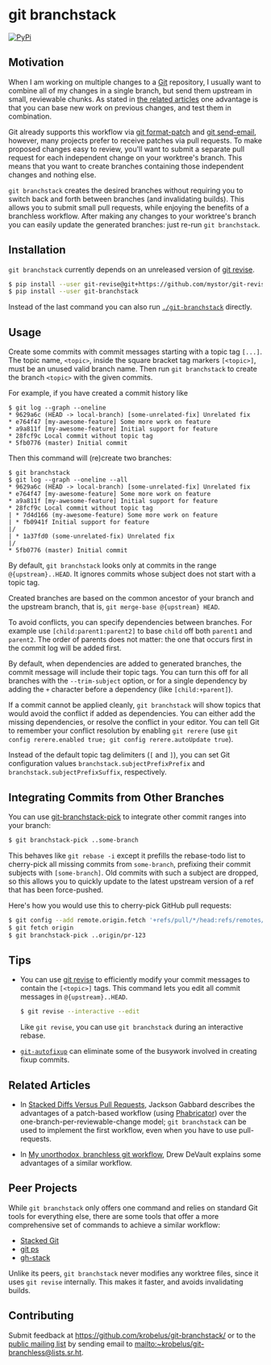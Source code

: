 # git branchstack

[![PyPi](https://img.shields.io/pypi/v/git-branchstack.svg)](https://pypi.org/project/git-branchstack)

## Motivation

When I am working on multiple changes to a [Git] repository, I usually want to
combine all of my changes in a single branch, but send them upstream in small,
reviewable chunks. As stated in [the related articles](#related-articles)
one advantage is that you can base new work on previous changes, and test
them in combination.

Git already supports this workflow via [git format-patch] and [git send-email],
however, many projects prefer to receive patches via pull requests.  To make
proposed changes easy to review, you'll want to submit a separate pull request
for each independent change on your worktree's branch.  This means that you
want to create branches containing those independent changes and nothing else.

`git branchstack` creates the desired branches without requiring you to switch
back and forth between branches (and invalidating builds). This allows you
to submit small pull requests, while enjoying the benefits of a branchless
workflow. After making any changes to your worktree's branch you can easily
update the generated branches: just re-run `git branchstack`.

## Installation

`git branchstack` currently depends on an unreleased version of [git revise].

```sh
$ pip install --user git-revise@git+https://github.com/mystor/git-revise.git@06e9126cc9f39c48486792a25999d3b8fc1caacd
$ pip install --user git-branchstack
```

Instead of the last command you can also run [`./git-branchstack`](./git-branchstack) directly.

## Usage

Create some commits with commit messages starting with a topic tag `[...]`.
The topic name, `<topic>`, inside the square bracket tag markers `[<topic>]`,
must be an unused valid branch name.  Then run `git branchstack` to create
the branch `<topic>` with the given commits.

For example, if you have created a commit history like

    $ git log --graph --oneline
    * 9629a6c (HEAD -> local-branch) [some-unrelated-fix] Unrelated fix
    * e764f47 [my-awesome-feature] Some more work on feature
    * a9a811f [my-awesome-feature] Initial support for feature
    * 28fcf9c Local commit without topic tag
    * 5fb0776 (master) Initial commit

Then this command will (re)create two branches:

    $ git branchstack
    $ git log --graph --oneline --all
    * 9629a6c (HEAD -> local-branch) [some-unrelated-fix] Unrelated fix
    * e764f47 [my-awesome-feature] Some more work on feature
    * a9a811f [my-awesome-feature] Initial support for feature
    * 28fcf9c Local commit without topic tag
    | * 7d4d166 (my-awesome-feature) Some more work on feature
    | * fb0941f Initial support for feature
    |/
    | * 1a37fd0 (some-unrelated-fix) Unrelated fix
    |/
    * 5fb0776 (master) Initial commit

By default, `git branchstack` looks only at commits in the range
`@{upstream}..HEAD`.  It ignores commits whose subject does not start with
a topic tag.

Created branches are based on the common ancestor of your branch and the
upstream branch, that is, `git merge-base @{upstream} HEAD`.

To avoid conflicts, you can specify dependencies between branches.
For example use `[child:parent1:parent2]` to base `child` off both `parent1`
and `parent2`. The order of parents does not matter: the one that occurs
first in the commit log will be added first.

By default, when dependencies are added to generated branches, the commit
message will include their topic tags. You can turn this off for all branches
with the `--trim-subject` option, or for a single dependency by adding the
`+` character before a dependency (like `[child:+parent]`).

If a commit cannot be applied cleanly, `git branchstack` will show topics
that would avoid the conflict if added as dependencies. You can either
add the missing dependencies, or resolve the conflict in your editor. You
can tell Git to remember your conflict resolution by enabling `git rerere`
(use `git config rerere.enabled true; git config rerere.autoUpdate true`).

Instead of the default topic tag delimiters (`[` and `]`), you can
set Git configuration values `branchstack.subjectPrefixPrefix` and
`branchstack.subjectPrefixSuffix`, respectively.

## Integrating Commits from Other Branches

You can use [git-branchstack-pick](./git-branchstack-pick) to integrate
other commit ranges into your branch:

```sh
$ git branchstack-pick ..some-branch 
```

This behaves like `git rebase -i` except it prefills the rebase-todo list to
cherry-pick all missing commits from `some-branch`, prefixing their commit
subjects with `[some-branch]`.  Old commits with such a subject are dropped,
so this allows you to quickly update to the latest upstream version of a
ref that has been force-pushed.

Here's how you would use this to cherry-pick GitHub pull requests:

```sh
$ git config --add remote.origin.fetch '+refs/pull/*/head:refs/remotes/origin/pr-*'
$ git fetch origin
$ git branchstack-pick ..origin/pr-123
```

## Tips

- You can use [git revise] to efficiently modify your commit messages
  to contain the `[<topic>]` tags. This command lets you edit all commit
  messages in `@{upstream}..HEAD`.

  ```sh
  $ git revise --interactive --edit
  ```

  Like `git revise`, you can use `git branchstack` during an interactive rebase.

- [`git-autofixup`](https://github.com/torbiak/git-autofixup/) can eliminate
  some of the busywork involved in creating fixup commits.

## Related Articles

- In [Stacked Diffs Versus Pull Requests], Jackson Gabbard
  describes the advantages of a patch-based workflow (using [Phabricator])
  over the one-branch-per-reviewable-change model; `git branchstack` can be used
  to implement the first workflow, even when you have to use pull-requests.

- In [My unorthodox, branchless git workflow], Drew
  DeVault explains some advantages of a similar workflow.

## Peer Projects

While `git branchstack` only offers one command and relies on standard Git
tools for everything else, there are some tools that offer a more comprehensive
set of commands to achieve a similar workflow:

- [Stacked Git](https://stacked-git.github.io/)
- [git ps](https://github.com/uptech/git-ps)
- [gh-stack](https://github.com/timothyandrew/gh-stack)

Unlike its peers, `git branchstack` never modifies any worktree files,
since it uses `git revise` internally.  This makes it faster, and avoids
invalidating builds.

## Contributing

Submit feedback at <https://github.com/krobelus/git-branchstack/> or to the
[public mailing list](https://lists.sr.ht/~krobelus/git-branchless) by
sending email to <mailto:~krobelus/git-branchless@lists.sr.ht>.

[Git]: <https://git-scm.com/>
[git revise]: <https://github.com/mystor/git-revise/>
[git format-patch]: <https://git-scm.com/docs/git-format-patch>
[git send-email]: <https://git-send-email.io/>
[Stacked Diffs Versus Pull Requests]: <https://jg.gg/2018/09/29/stacked-diffs-versus-pull-requests/>
[My unorthodox, branchless git workflow]: <https://drewdevault.com/2020/04/06/My-weird-branchless-git-workflow.html>
[Phabricator]: <https://www.phacility.com/>
